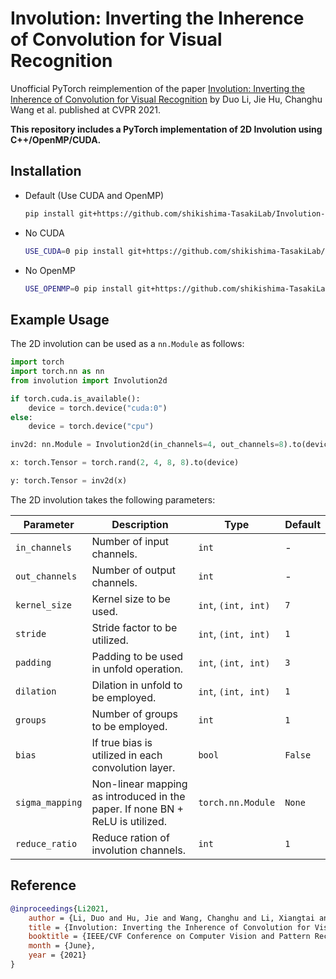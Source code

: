 # Involution: Inverting the Inherence of Convolution for Visual Recognition

Unofficial PyTorch reimplemention of the paper [Involution: Inverting the Inherence of Convolution for Visual Recognition](https://arxiv.org/pdf/2103.06255.pdf) by Duo Li, Jie Hu, Changhu Wang et al. published at CVPR 2021.

**This repository includes a PyTorch implementation of 2D Involution using C++/OpenMP/CUDA.**

## Installation

- Default (Use CUDA and OpenMP)

    ```bash
    pip install git+https://github.com/shikishima-TasakiLab/Involution-PyTorch
    ```

- No CUDA

    ```bash
    USE_CUDA=0 pip install git+https://github.com/shikishima-TasakiLab/Involution-PyTorch
    ```

- No OpenMP

    ```bash
    USE_OPENMP=0 pip install git+https://github.com/shikishima-TasakiLab/Involution-PyTorch
    ```

## Example Usage

The 2D involution can be used as a `nn.Module` as follows:

```python
import torch
import torch.nn as nn
from involution import Involution2d

if torch.cuda.is_available():
    device = torch.device("cuda:0")
else:
    device = torch.device("cpu")

inv2d: nn.Module = Involution2d(in_channels=4, out_channels=8).to(device)

x: torch.Tensor = torch.rand(2, 4, 8, 8).to(device)

y: torch.Tensor = inv2d(x)
```

The 2D involution takes the following parameters:

|Parameter      |Description                                                                    |Type               |Default|
|---------------|-------------------------------------------------------------------------------|-------------------|-------|
|`in_channels`  |Number of input channels.                                                      |`int`              |   -   |
|`out_channels` |Number of output channels.                                                     |`int`              |   -   |
|`kernel_size`  |Kernel size to be used.                                                        |`int`, `(int, int)`|`7`    |
|`stride`       |Stride factor to be utilized.                                                  |`int`, `(int, int)`|`1`    |
|`padding`      |Padding to be used in unfold operation.                                        |`int`, `(int, int)`|`3`    |
|`dilation`     |Dilation in unfold to be employed.                                             |`int`, `(int, int)`|`1`    |
|`groups`       |Number of groups to be employed.                                               |`int`              |`1`    |
|`bias`         |If true bias is utilized in each convolution layer.                            |`bool`             |`False`|
|`sigma_mapping`|Non-linear mapping as introduced in the paper. If none BN + ReLU is utilized.  |`torch.nn.Module`  |`None` |
|`reduce_ratio` |Reduce ration of involution channels.                                          |`int`              |`1`    |

## Reference

```bibtex
@inproceedings{Li2021,
    author = {Li, Duo and Hu, Jie and Wang, Changhu and Li, Xiangtai and She, Qi and Zhu, Lei and Zhang, Tong and Chen, Qifeng},
    title = {Involution: Inverting the Inherence of Convolution for Visual Recognition},
    booktitle = {IEEE/CVF Conference on Computer Vision and Pattern Recognition (CVPR)},
    month = {June},
    year = {2021}
}
```
